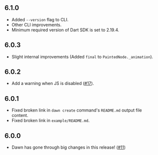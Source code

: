 ## 6.1.0

- Added `--version` flag to CLI.
- Other CLI improvements.
- Minimum required version of Dart SDK is set to 2.19.4.

## 6.0.3

- Slight internal improvements (Added `final` to `PaintedNode._animation`).

## 6.0.2

- Add a warning when JS is disabled ([#17](https://github.com/Hawmex/dawn/issues/17)).

## 6.0.1

- Fixed broken link in `dawn create` command's `README.md` output file content.
- Fixed broken link in `example/README.md`.

## 6.0.0

- Dawn has gone through big changes in this release! ([#11](https://github.com/Hawmex/dawn/issues/11))
